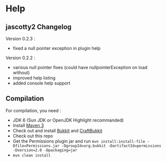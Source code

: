Help
===========

jascotty2 Changelog
-----------------

Version 0.2.3 :

* fixed a null pointer exception in plugin help


Version 0.2.2 :

* various null pointer fixes (could have nullpointerException on load without)
* improved help listing
* added console help support


Compilation
-----------

For compilation, you need :

* JDK 6 (Sun JDK or OpenJDK Highlight recommanded)
* Install [Maven 3](http://maven.apache.org/download.html)
* Check out and install [Bukkit](http://github.com/Bukkit/Bukkit) and [CraftBukkit](http://github.com/Bukkit/CraftBukkit)
* Check out this repo 
* Get the Permissions plugin jar and run `mvn install:install-file -Dfile=Permissions.jar -DgroupId=org.bukkit -DartifactId=permissions -Dversion=2.0 -Dpackaging=jar`
* `mvn clean install`
